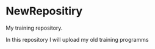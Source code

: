 # NewRepositiry
My training repository.

In this repository I will upload my old training programms 
